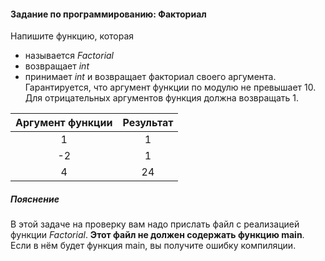 #### Задание по программированию: Факториал ####

Напишите функцию, которая

* называется *Factorial*
* возвращает *int*
* принимает *int* и возвращает факториал своего аргумента. Гарантируется, что аргумент функции по модулю не превышает 10. Для отрицательных аргументов функция должна возвращать 1.

|        Аргумент функции        |            Результат           |
|:------------------------------:|:------------------------------:|
| 1                              | 1                              |
| -2                             | 1                              |
| 4                              | 24                             |

##### Пояснение #####
В этой задаче на проверку вам надо прислать файл с реализацией функции *Factorial*. **Этот файл не должен содержать функцию main**. Если в нём будет функция main, вы получите ошибку компиляции.